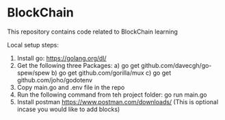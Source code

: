 # BlockChain
This repository contains code related to BlockChain learning

Local setup steps:
1. Install go: https://golang.org/dl/
2. Get the following three Packages: 
   a) go get github.com/davecgh/go-spew/spew
   b) go get github.com/gorilla/mux
   c) go get github.com/joho/godotenv
3. Copy main.go and .env file in the repo
4. Run the following command from teh project folder: go run main.go
5. Install postman https://www.postman.com/downloads/ (This is optional incase you would like to add blocks)
